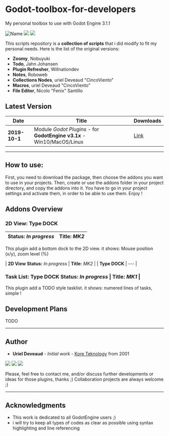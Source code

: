 # Godot-toolbox-for-developers
My personal toolbox to use with Godot Engine 3.1.1

<img src="https://img.shields.io/badge/Godot-3.1.1-orange.svg" alt="Name" /> <img src="https://img.shields.io/badge/Uriel Deveaud-2019-blue.svg" />  <img src="https://img.shields.io/badge/GDscript-Coding-purple.svg" />

This scripts repository is a **collection of scripts** that i did modify to fit my personal needs.
Here is the list of the original versions:

- **Zoomy**, Nobuyuki 
- **Todo**, Jahn Johansen
- **Plugin Refresher**, Willnationdev
- **Notes**, Roboweb
- **Collections Nodes**, uriel Deveaud "CincoViento"
- **Macros**, uriel Deveaud "CincoViento"
- **File Editor**, Nicolo "Fenix" Santillo


## Latest Version

| Date | Title | Downloads |
| --- | --- | --- |
| **2019-10-1** | Module *Godot Plugins* - for **GodotEngine v3.1x** - Win10/MacOS/Linux |[Link](https://github.com/KoreTeknology/Quadraphonic-Plugins-for-VCV-Rack/releases) |

---


## How to use:
First, you need to download the package, then choose the addons you want to use in your projects.
Then, create or use the addons folder in your project directory, and copy the addons into it.
You have to go in your project settings and activate them, in order to be able to use them.
Enjoy !

## Addons Overview 





### 2D View: Type DOCK

| **Status:** *In progress* | **Title:** *MK2* |
| --- | --- |
This plugin add a bottom dock to the 2D view. it shows: Mouse position (x/y), zoom level (%)



| **2D View** **Status:** *In progress* | **Title:** *MK2* |
| **Type DOCK** | --- |


### Task List: Type DOCK **Status:** *In progress* | **Title:** *MK1* |
This plugin add a TODO style tasklist. it shows: numered lines of tasks, simple !








## Development Plans

TODO

---

## Author

* **Uriel Deveaud** - *Initial work* - [Kore Teknology](https://github.com/KoreTeknology) from 2001

<img src="https://img.shields.io/badge/Aktiv-25-9cf.svg" /> <img src="https://img.shields.io/badge/5-Viento-9cf.svg" /> <img src="https://img.shields.io/badge/Kore-Teknology-9cf.svg" />

Please, feel free to contact me, and/or discuss further developments or ideas for those plugins, thanks ;)
Collaboration projects are always welcome ;)

---

## Acknowledgments

* This work is dedicated to all GodotEngine users ;)
* i will try to keep all types of codes as clear as possible using syntax highlighting and line referencing

